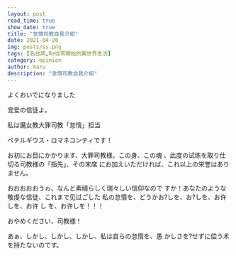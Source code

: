 ```yaml
---
layout: post
read_time: true
show_date: true
title: "怠惰司教自我介紹"
date: 2021-04-20
img: posts/ss.png
tags: [名台詞,Re從零開始的異世界生活]
category: opinion
author: maru
description: "怠惰司教自我介紹"
---
```

よくおいでになりました

宠爱の信徒よ。																																																																															
																																																																																					
私は魔女教大罪司教「怠惰」担当																																																																							
																																																																																					
ペテルギウス・ロマネコンティです！																																																																					
																																																																																					
お初にお目にかかります、大罪司教様。この身、この魂	、此度の试练を取り仕切る司教様の「指先」、その末席	にお加えいただければ、これ以上の栄誉はありません。											
																																																																																					
おおおおおうゎ、なんと素晴らしく瑞々しい信仰なので	すか！あなたのような敬虔な信徒、これまで见过ごした	私の怠惰を、どうかお?しを、お?しを、お许しを、お许
し	を、お许しを！！！
																																																																																					
おやめください、司教様！																																																																										
																																																																																					
あぁ、しかし、しかし、しかし、私は自らの怠惰を、愚	かしさを?せずに偿う术を持たないのです。																																									
